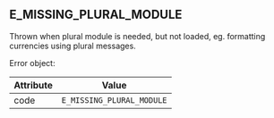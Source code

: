 ## E_MISSING_PLURAL_MODULE

Thrown when plural module is needed, but not loaded, eg. formatting currencies using plural messages.

Error object:

| Attribute | Value |
| --- | --- |
| code | `E_MISSING_PLURAL_MODULE` |

